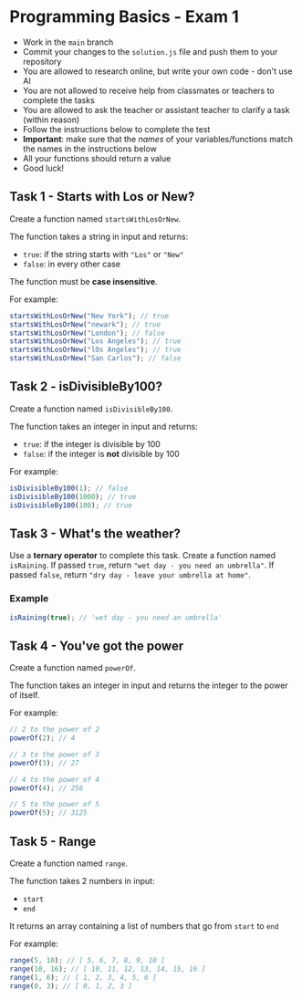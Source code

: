 # Programming Basics - Exam 1

-  Work in the `main` branch
-  Commit your changes to the `solution.js` file and push them to your repository
-  You are allowed to research online, but write your own code - don't use AI
-  You are not allowed to receive help from classmates or teachers to complete the tasks
-  You are allowed to ask the teacher or assistant teacher to clarify a task (within reason)
-  Follow the instructions below to complete the test
-  **Important**: make sure that the _names_ of your variables/functions match the names in the instructions below
-  All your functions should return a value
-  Good luck!


## Task 1 - Starts with Los or New?

Create a function named `startsWithLosOrNew`. 

The function takes a string in input and returns:

- `true`: if the string starts with `"Los"` or `"New"`
- `false`: in every other case
 
The function must be **case insensitive**.

For example:

```javascript
startsWithLosOrNew("New York"); // true
startsWithLosOrNew("newark"); // true 
startsWithLosOrNew("London"); // false
startsWithLosOrNew("Los Angeles"); // true
startsWithLosOrNew("lOs Angeles"); // true
startsWithLosOrNew("San Carlos"); // false
```

## Task 2 - isDivisibleBy100?

Create a function named `isDivisibleBy100`. 

The function takes an integer in input and returns: 

- `true`: if the integer is divisible by 100
- `false`: if the integer is **not** divisible by 100

For example:

```javascript
isDivisibleBy100(1); // false
isDivisibleBy100(1000); // true
isDivisibleBy100(100); // true
```

## Task 3 - What's the weather?

Use a **ternary operator** to complete this task. Create a function named `isRaining`. If passed `true`, return `"wet day - you need an umbrella"`. If passed `false`, return `"dry day - leave your umbrella at home"`.

### Example

```javascript
isRaining(true); // 'wet day - you need an umbrella'
```

## Task 4 - You've got the power

Create a function named `powerOf`.

The function takes an integer in input and returns the integer to the power of itself.


For example:

```javascript
// 2 to the power of 2
powerOf(2); // 4 

// 3 to the power of 3
powerOf(3); // 27

// 4 to the power of 4
powerOf(4); // 256

// 5 to the power of 5
powerOf(5); // 3125
```

## Task 5 - Range 

Create a function named `range`.

The function takes 2 numbers in input:

- `start`
- `end`
 
It returns an array containing a list of numbers that go from `start` to `end`

For example:

```javascript
range(5, 10); // [ 5, 6, 7, 8, 9, 10 ] 
range(10, 16); // [ 10, 11, 12, 13, 14, 15, 16 ] 
range(1, 6); // [ 1, 2, 3, 4, 5, 6 ] 
range(0, 3); // [ 0, 1, 2, 3 ] 
```


